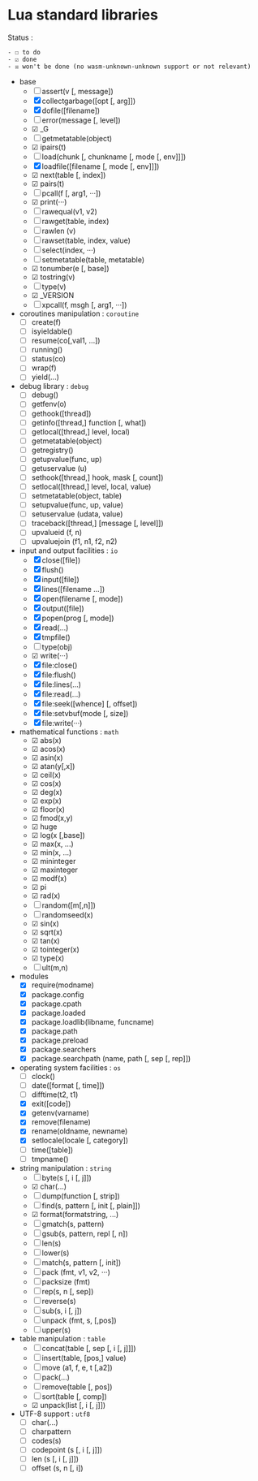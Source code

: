 # Lua standard libraries

Status :

    - ☐ to do
    - ☑ done
    - ☒ won't be done (no wasm-unknown-unknown support or not relevant)

- base
    - ☐ assert(v [, message])
    - ☒ collectgarbage([opt [, arg]])
    - ☒ dofile([filename])
    - ☐ error(message [, level])
    - ☑ _G
    - ☐ getmetatable(object)
    - ☑ ipairs(t)
    - ☐ load(chunk [, chunkname [, mode [, env]]])
    - ☒ loadfile([filename [, mode [, env]]])
    - ☑ next(table [, index])
    - ☑ pairs(t)
    - ☐ pcall(f [, arg1, ···])
    - ☑ print(···)
    - ☐ rawequal(v1, v2)
    - ☐ rawget(table, index)
    - ☐ rawlen (v)
    - ☐ rawset(table, index, value)
    - ☐ select(index, ···)
    - ☐ setmetatable(table, metatable)
    - ☑ tonumber(e [, base])
    - ☑ tostring(v)
    - ☐ type(v)
    - ☑ _VERSION
    - ☐ xpcall(f, msgh [, arg1, ···])
- coroutines manipulation : `coroutine`
    - ☐ create(f)
    - ☐ isyieldable()
    - ☐ resume(co[,val1, ...])
    - ☐ running()
    - ☐ status(co)
    - ☐ wrap(f)
    - ☐ yield(...)
- debug library : `debug`
    - ☐ debug()
    - ☐ getfenv(o)
    - ☐ gethook([thread])
    - ☐ getinfo([thread,] function [, what])
    - ☐ getlocal([thread,] level, local)
    - ☐ getmetatable(object)
    - ☐ getregistry()
    - ☐ getupvalue(func, up)
    - ☐ getuservalue (u)
    - ☐ sethook([thread,] hook, mask [, count])
    - ☐ setlocal([thread,] level, local, value)
    - ☐ setmetatable(object, table)
    - ☐ setupvalue(func, up, value)
    - ☐ setuservalue (udata, value)
    - ☐ traceback([thread,] [message [, level]])
    - ☐ upvalueid (f, n)
    - ☐ upvaluejoin (f1, n1, f2, n2)
- input and output facilities : `io`
    - ☒ close([file])
    - ☒ flush()
    - ☒ input([file])
    - ☒ lines([filename ...])
    - ☒ open(filename [, mode])
    - ☒ output([file])
    - ☒ popen(prog [, mode])
    - ☒ read(...)
    - ☒ tmpfile()
    - ☐ type(obj)
    - ☑ write(···)
    - ☒ file:close()
    - ☒ file:flush()
    - ☒ file:lines(...)
    - ☒ file:read(...)
    - ☒ file:seek([whence] [, offset])
    - ☒ file:setvbuf(mode [, size])
    - ☒ file:write(···)
- mathematical functions : `math`
    - ☑ abs(x)
    - ☑ acos(x)
    - ☑ asin(x)
    - ☑ atan(y[,x])
    - ☑ ceil(x)
    - ☑ cos(x)
    - ☑ deg(x)
    - ☑ exp(x)
    - ☑ floor(x)
    - ☑ fmod(x,y)
    - ☑ huge
    - ☑ log(x [,base])
    - ☑ max(x, ...)
    - ☑ min(x, ...)
    - ☑ mininteger
    - ☑ maxinteger
    - ☑ modf(x)
    - ☑ pi
    - ☑ rad(x)
    - ☐ random([m[,n]])
    - ☐ randomseed(x)
    - ☑ sin(x)
    - ☑ sqrt(x)
    - ☑ tan(x)
    - ☑ tointeger(x)
    - ☑ type(x)
    - ☐ ult(m,n)
- modules
    - ☒ require(modname)
    - ☒ package.config
    - ☒ package.cpath
    - ☒ package.loaded
    - ☒ package.loadlib(libname, funcname)
    - ☒ package.path
    - ☒ package.preload
    - ☒ package.searchers
    - ☒ package.searchpath (name, path [, sep [, rep]])
- operating system facilities : `os`
    - ☐ clock()
    - ☐ date([format [, time]])
    - ☐ difftime(t2, t1)
    - ☒ exit([code])
    - ☒ getenv(varname)
    - ☒ remove(filename)
    - ☒ rename(oldname, newname)
    - ☒ setlocale(locale [, category])
    - ☐ time([table])
    - ☐ tmpname()
- string manipulation : `string`
    - ☐ byte(s [, i [, j]])
    - ☑ char(...)
    - ☐ dump(function [, strip])
    - ☐ find(s, pattern [, init [, plain]])
    - ☑ format(formatstring, ...)
    - ☐ gmatch(s, pattern)
    - ☐ gsub(s, pattern, repl [, n])
    - ☐ len(s)
    - ☐ lower(s)
    - ☐ match(s, pattern [, init])
    - ☐ pack (fmt, v1, v2, ···)
    - ☐ packsize (fmt)
    - ☐ rep(s, n [, sep])
    - ☐ reverse(s)
    - ☐ sub(s, i [, j])
    - ☐ unpack (fmt, s, [,pos])
    - ☐ upper(s)
- table manipulation : `table`
    - ☐ concat(table [, sep [, i [, j]]])
    - ☐ insert(table, [pos,] value)
    - ☐ move (a1, f, e, t [,a2])
    - ☐ pack(...)
    - ☐ remove(table [, pos])
    - ☐ sort(table [, comp])
    - ☑ unpack(list [, i [, j]])
- UTF-8 support : `utf8`
    - ☐ char(...)
    - ☐ charpattern
    - ☐ codes(s)
    - ☐ codepoint (s [, i [, j]])
    - ☐ len (s [, i [, j]])
    - ☐ offset (s, n [, i])
